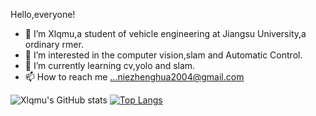 Hello,everyone!
- 👋 I’m Xlqmu,a student of vehicle engineering at Jiangsu University,a ordinary rmer.
- 👀 I’m interested in the computer vision,slam and Automatic Control.
- 🌱 I’m currently learning cv,yolo and slam.
- 📫 How to reach me ...niezhenghua2004@gmail.com

![Xlqmu's GitHub stats](https://github-readme-stats.vercel.app/api?username=nzhwqq&show_icons=true&theme=radical&bg_color=DEG,COLOR1,COLOR2,COLOR3...COLOR10)
[![Top Langs](https://github-readme-stats.vercel.app/api/top-langs/?username=nzhwqq&layout=compact)](https://github.com/nzhwqq/github-readme-stats)

<!---
nzhwqq/nzhwqq is a ✨ special ✨ repository because its `README.md` (this file) appears on your GitHub profile.
You can click the Preview link to take a look at your changes.
--->
